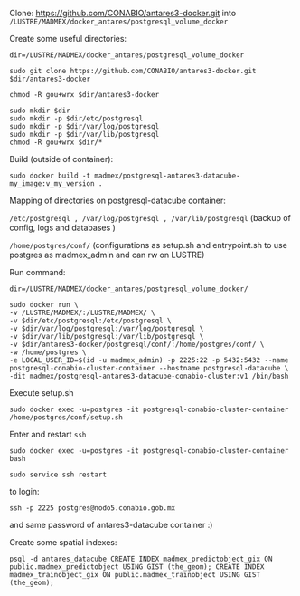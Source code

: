 Clone: https://github.com/CONABIO/antares3-docker.git into `/LUSTRE/MADMEX/docker_antares/postgresql_volume_docker`

Create some useful directories:

```
dir=/LUSTRE/MADMEX/docker_antares/postgresql_volume_docker

sudo git clone https://github.com/CONABIO/antares3-docker.git $dir/antares3-docker

chmod -R gou+wrx $dir/antares3-docker

sudo mkdir $dir
sudo mkdir -p $dir/etc/postgresql
sudo mkdir -p $dir/var/log/postgresql
sudo mkdir -p $dir/var/lib/postgresql
chmod -R gou+wrx $dir/*
```

Build (outside of container):

```
sudo docker build -t madmex/postgresql-antares3-datacube-my_image:v_my_version .
```

Mapping of directories on postgresql-datacube container:

`/etc/postgresql , /var/log/postgresql , /var/lib/postgresql` (backup of config, logs and databases )


`/home/postgres/conf/` (configurations as setup.sh and entrypoint.sh to use postgres as madmex_admin and can rw on LUSTRE)


Run command:

```
dir=/LUSTRE/MADMEX/docker_antares/postgresql_volume_docker/

sudo docker run \
-v /LUSTRE/MADMEX/:/LUSTRE/MADMEX/ \
-v $dir/etc/postgresql:/etc/postgresql \
-v $dir/var/log/postgresql:/var/log/postgresql \
-v $dir/var/lib/postgresql:/var/lib/postgresql \
-v $dir/antares3-docker/postgresql/conf/:/home/postgres/conf/ \
-w /home/postgres \
-e LOCAL_USER_ID=$(id -u madmex_admin) -p 2225:22 -p 5432:5432 --name postgresql-conabio-cluster-container --hostname postgresql-datacube \
-dit madmex/postgresql-antares3-datacube-conabio-cluster:v1 /bin/bash
```

Execute setup.sh

`
sudo docker exec -u=postgres -it postgresql-conabio-cluster-container /home/postgres/conf/setup.sh
`

Enter and restart `ssh`

```
sudo docker exec -u=postgres -it postgresql-conabio-cluster-container  bash

sudo service ssh restart
```

to login:

`
ssh -p 2225 postgres@nodo5.conabio.gob.mx
`

and same password of antares3-datacube container :)

Create some spatial indexes:

`
psql -d antares_datacube
CREATE INDEX madmex_predictobject_gix ON public.madmex_predictobject USING GIST (the_geom);
CREATE INDEX madmex_trainobject_gix ON public.madmex_trainobject USING GIST (the_geom);
`

